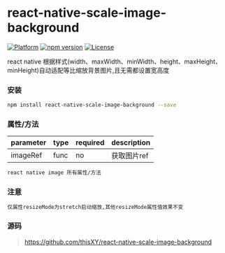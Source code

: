 # react-native-scale-image-background
[![Platform](https://img.shields.io/badge/platform-react--native-lightgrey.svg)](http://facebook.github.io/react-native/)
[![npm version](http://img.shields.io/npm/v/react-native-scale-image-background.svg)](https://www.npmjs.com/package/react-native-scale-image-background)
[![License](https://img.shields.io/badge/license-MIT-blue.svg)](https://raw.githubusercontent.com/thisXY/react-native-scale-image-background/master/LICENSE)

react native 根据样式(width、maxWidth、minWidth、height、maxHeight、minHeight)自动适配等比缩放背景图片,且无需都设置宽高度

### 安装                   

```bash
npm install react-native-scale-image-background --save
```

### 属性/方法

| parameter                     | type                                       | required | description                 
| :---------------------------- | :----------------------------------------- | :------- | :----------
| imageRef                      | func                                       | no       | 获取图片ref  

```bash
react native image 所有属性/方法
```

### 注意

```bash
仅属性resizeMode为stretch启动缩放,其他resizeMode属性值效果不变
```

### 源码

> https://github.com/thisXY/react-native-scale-image-background